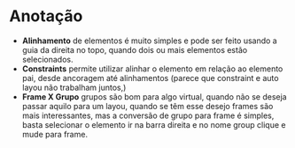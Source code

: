 # Anotação 

- **Alinhamento** de elementos é muito simples e pode ser feito usando a guia da direita no topo, quando dois ou mais elementos estão selecionados.
- **Constraints** permite utilizar alinhar o elemento em relação ao elemento pai, desde ancoragem até alinhamentos (parece que constraint e auto layou não trabalham juntos,)
- **Frame X Grupo** grupos são bom para algo virtual, quando não se deseja passar aquilo para um layou, quando se têm esse desejo frames são mais interessantes, mas a conversão de grupo para frame é simples, basta selecionar o elemento ir na barra direita e no nome group clique e mude para frame.